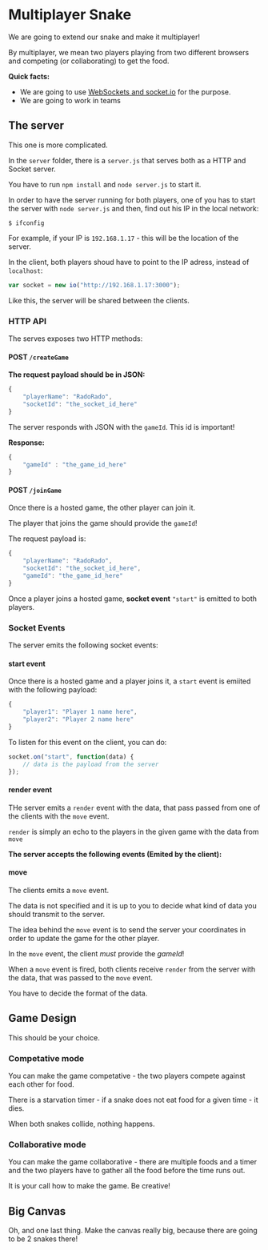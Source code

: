# Multiplayer Snake

We are going to extend our snake and make it multiplayer!

By multiplayer, we mean two players playing from two different browsers and competing (or collaborating) to get the food.

__Quick facts:__

* We are going to use [WebSockets and socket.io](https://github.com/HackBulgaria/Frontend-JavaScript-1/blob/master/week6/materials.md) for the purpose.
* We are going to work in teams

## The server

This one is more complicated.

In the `server` folder, there is a `server.js` that serves both as a HTTP and Socket server.

You have to run `npm install` and `node server.js` to start it.

In order to have the server running for both players, one of you has to start the server with `node server.js` and then, find out his IP in the local network:

```
$ ifconfig
```

For example, if your IP is `192.168.1.17` - this will be the location of the server.

In the client, both players shoud have to point to the IP adress, instead of `localhost`:

```javascript
var socket = new io("http://192.168.1.17:3000");
```

Like this, the server will be shared between the clients.

### HTTP API

The serves exposes two HTTP methods:

#### POST `/createGame`

__The request payload should be in JSON:__

```javascript
{
    "playerName": "RadoRado",
    "socketId": "the_socket_id_here"
}
```

The server responds with JSON with the `gameId`. This id is important!

__Response:__

```javascript
{
    "gameId" : "the_game_id_here"
}
```

#### POST `/joinGame`

Once there is a hosted game, the other player can join it.

The player that joins the game should provide the `gameId`!

The request payload is:

```javascript
{
    "playerName": "RadoRado",
    "socketId": "the_socket_id_here",
    "gameId": "the_game_id_here"
}
```

Once a player joins a hosted game, __socket event__ `"start"` is emitted to both players.


### Socket Events

The server emits the following socket events:

#### start event

Once there is a hosted game and a player joins it, a `start` event is emiited with the following payload:

```javascript
{
    "player1": "Player 1 name here",
    "player2": "Player 2 name here"
}
```

To listen for this event on the client, you can do:

```javascript
socket.on("start", function(data) {
    // data is the payload from the server
});
```

#### render event

THe server emits a `render` event with the data, that pass passed from one of the clients with the `move` event.

`render` is simply an echo to the players in the given game with the data from `move`

__The server accepts the following events (Emited by the client):__

#### move

The clients emits a `move` event.

The data is not specified and it is up to you to decide what kind of data you should transmit to the server.

The idea behind the `move` event is to send the server your coordinates in order to update the game for the other player.

In the `move` event, the client *must* provide the *gameId*!


When a `move` event is fired, both clients receive `render` from the server with the data, that was passed to the `move` event.

You have to decide the format of the data.

## Game Design

This should be your choice.

### Competative mode

You can make the game competative - the two players compete against each other for food.

There is a starvation timer - if a snake does not eat food for a given time - it dies.

When both snakes collide, nothing happens.

### Collaborative mode

You can make the game collaborative - there are multiple foods and a timer and the two players have to gather all the food before the time runs out.

It is your call how to make the game. Be creative!

## Big Canvas

Oh, and one last thing. Make the canvas really big, because there are going to be 2 snakes there!
